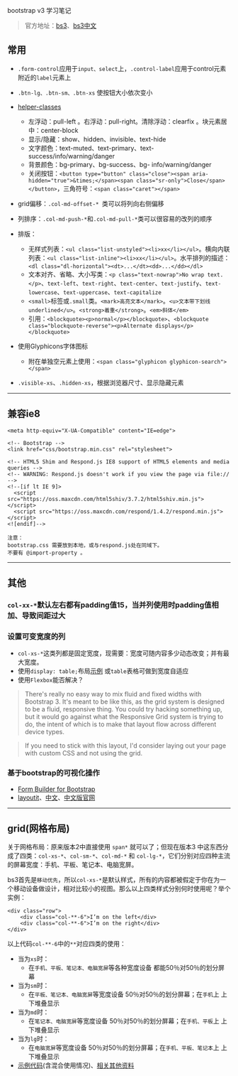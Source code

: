 bootstrap v3 学习笔记

> 官方地址：[bs3](http://getbootstrap.com/)、[bs3中文](http://v3.bootcss.com/)  
> 

## 常用
- `.form-control`应用于`input、select`上，`.control-label`应用于control元素附近的`label`元素上
- `.btn-lg、.btn-sm、.btn-xs` 使按钮大小依次变小
- [helper-classes](http://getbootstrap.com/css/#helper-classes)
    - 左浮动：pull-left 。右浮动：pull-right。清除浮动：clearfix 。块元素居中：center-block
    - 显示/隐藏：show、hidden、invisible、text-hide
    - 文字颜色：text-muted、text-primary、text- success/info/warning/danger
    - 背景颜色：bg-primary、bg-success、bg- info/warning/danger
    - 关闭按钮：`<button type="button" class="close"><span aria-hidden="true">&times;</span><span class="sr-only">Close</span></button>`，三角符号：`<span class="caret"></span>`

- grid偏移：`.col-md-offset-* `类可以将列向右侧偏移
- 列排序：`.col-md-push-*`和`.col-md-pull-*`类可以很容易的改列的顺序
- 排版：
    - 无样式列表：`<ul class="list-unstyled"><li>xx</li></ul>`。横向内联列表：`<ul class="list-inline"><li>xx</li></ul>`。水平排列的描述：`<dl class="dl-horizontal"><dt>...</dt><dd>...</dd></dl>`
    - 文本对齐、省略、大小写类：`<p class="text-nowrap">No wrap text.</p>`、`text-left`、`text-right`、`text-center`、`text-justify`、`text-lowercase`、`text-uppercase`、`text-capitalize`
    - `<small>`标签或`.small`类。`<mark>高亮文本</mark>`。`<u>文本带下划线underlined</u>`。`<strong>着重</strong>`。`<em>斜体</em>`
    - 引用：`<blockquote><p>normal</p></blockquote>`、`<blockquote class="blockquote-reverse"><p>Alternate displays</p></blockquote>`
- 使用Glyphicons字体图标
    - 附在单独空元素上使用：`<span class="glyphicon glyphicon-search"></span>`
- `.visible-xs`、`.hidden-xs`，根据浏览器尺寸、显示隐藏元素

--------

## 兼容ie8

    <meta http-equiv="X-UA-Compatible" content="IE=edge">
    
    <!-- Bootstrap -->
    <link href="css/bootstrap.min.css" rel="stylesheet">

    <!-- HTML5 Shim and Respond.js IE8 support of HTML5 elements and media queries -->
    <!-- WARNING: Respond.js doesn't work if you view the page via file:// -->
    <!--[if lt IE 9]>
      <script src="https://oss.maxcdn.com/html5shiv/3.7.2/html5shiv.min.js"></script>
      <script src="https://oss.maxcdn.com/respond/1.4.2/respond.min.js"></script>
    <![endif]-->

    注意：
    bootstrap.css 需要放到本地，或与respond.js处在同域下。
    不要有 @import-property 。 

--------

## 其他 
### `col-xx-*`默认左右都有padding值15，当并列使用时padding值相加、导致间距过大

### 设置可变宽度的列

- `col-xs-*`这类列都是固定宽度，现需要：宽度可随内容多少动态改变；并有最大宽度。
- 使用`display: table;`布局[示例](http://jsfiddle.net/DnGDz/) 或`table`表格可做到宽度自适应
- 使用`Flexbox`能否解决？

> There's really no easy way to mix fluid and fixed widths with Bootstrap 3. It's meant to be like this, as the grid system is designed to be a fluid, responsive thing. You could try hacking something up, but it would go against what the Responsive Grid system is trying to do, the intent of which is to make that layout flow across different device types.  

> If you need to stick with this layout, I'd consider laying out your page with custom CSS and not using the grid.

### 基于bootstrap的可视化操作
- [Form Builder for Bootstrap](http://bootsnipp.com/forms)
- [layoutit](http://www.layoutit.com/build)、[中文](http://layoutit.justjavac.com/)、[中文版官网](http://www.layoutit.com/cn#.U8_QZICSya0)


---------


## grid(网格布局)
关于网格布局：原来版本2中直接使用 `span*` 就可以了；但现在版本3 中这东西分成了四类：`col-xs-*`、`col-sm-*`、`col-md-*` 和 `col-lg-*`，它们分别对应四种主流的屏幕宽度：手机、平板、笔记本、电脑宽屏。

bs3首先是`移动优先`，所以`col-xs-*`是默认样式，所有的内容都被假定于你在为一个移动设备做设计，相对比较小的视图。那么以上四类样式分别何时使用呢？举个实例：

    <div class="row">
        <div class="col-**-6">I’m on the left</div>
        <div class="col-**-6">I’m on the right</div>
    </div>

以上代码`col-**-6`中的`**`对应四类的使用：

- 当为`xs`时：
    - 在`手机、平板、笔记本、电脑宽屏`等各种宽度设备 都能50％对50％的划分屏幕
- 当为`sm`时：
    - 在`平板、笔记本、电脑宽屏`等宽度设备 50％对50％的划分屏幕；在`手机`上 上下堆叠显示
- 当为`md`时：
    - 在`笔记本、电脑宽屏`等宽度设备 50％对50％的划分屏幕；在`手机、平板`上 上下堆叠显示
- 当为`lg`时：
    - 在`电脑宽屏`等宽度设备 50％对50％的划分屏幕；在`手机、平板、笔记本`上 上下堆叠显示
- [示例代码]()(含混合使用情况)、[相关其他资料](http://www.oschina.net/translate/bootstrap-3-grid-introduction)


